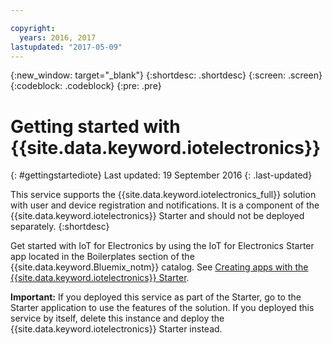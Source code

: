 ```yaml
---

copyright:
  years: 2016, 2017
lastupdated: "2017-05-09"
---
```


<!-- Common attributes used in the template are defined as follows: -->
{:new_window: target="\_blank"}
{:shortdesc: .shortdesc}
{:screen: .screen}
{:codeblock: .codeblock}
{:pre: .pre}

# Getting started with {{site.data.keyword.iotelectronics}}
{: #gettingstartediote}
Last updated: 19 September 2016
{: .last-updated}

This service supports the {{site.data.keyword.iotelectronics_full}} solution with user and device registration and notifications. It is a component of the {{site.data.keyword.iotelectronics}} Starter and should not be deployed separately.
{:shortdesc}

Get started with IoT for Electronics by using the IoT for Electronics Starter app located in the Boilerplates section of the {{site.data.keyword.Bluemix_notm}} catalog. See [Creating apps with the {{site.data.keyword.iotelectronics}} Starter](../../starters/IotElectronics/iot4egettingstarted.html).

**Important:** If you deployed this service as part of the Starter, go to the Starter application to use the features of the solution. If you deployed this service by itself, delete this instance and deploy the {{site.data.keyword.iotelectronics}} Starter instead.

